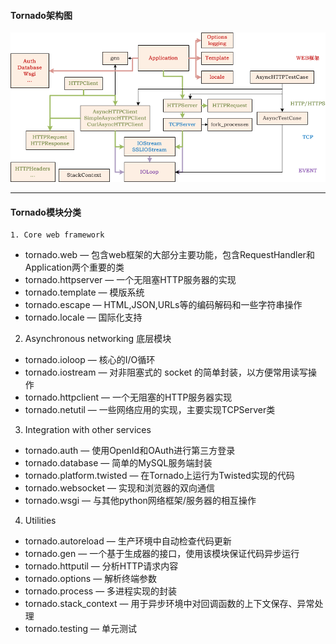 #### Tornado架构图

![](/assets/tornado.png)

---

#### Tornado模块分类

    1. Core web framework

* tornado.web — 包含web框架的大部分主要功能，包含RequestHandler和Application两个重要的类
* tornado.httpserver — 一个无阻塞HTTP服务器的实现
* tornado.template — 模版系统
* tornado.escape — HTML,JSON,URLs等的编码解码和一些字符串操作
* tornado.locale — 国际化支持

2. Asynchronous networking 底层模块

* tornado.ioloop — 核心的I/O循环
* tornado.iostream — 对非阻塞式的 socket 的简单封装，以方便常用读写操作
* tornado.httpclient — 一个无阻塞的HTTP服务器实现
* tornado.netutil — 一些网络应用的实现，主要实现TCPServer类

3. Integration with other services

* tornado.auth — 使用OpenId和OAuth进行第三方登录
* tornado.database — 简单的MySQL服务端封装
* tornado.platform.twisted — 在Tornado上运行为Twisted实现的代码
* tornado.websocket — 实现和浏览器的双向通信
* tornado.wsgi — 与其他python网络框架/服务器的相互操作

4. Utilities

* tornado.autoreload — 生产环境中自动检查代码更新
* tornado.gen — 一个基于生成器的接口，使用该模块保证代码异步运行
* tornado.httputil — 分析HTTP请求内容
* tornado.options — 解析终端参数
* tornado.process — 多进程实现的封装
* tornado.stack\_context — 用于异步环境中对回调函数的上下文保存、异常处理
* tornado.testing — 单元测试



